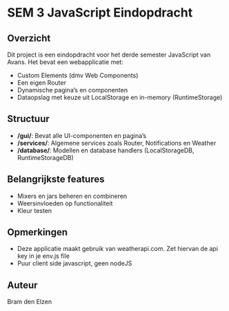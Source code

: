 # SEM 3 JavaScript Eindopdracht

## Overzicht

Dit project is een eindopdracht voor het derde semester JavaScript van Avans. Het bevat een webapplicatie met:
- Custom Elements (dmv Web Components)
- Een eigen Router
- Dynamische pagina’s en componenten
- Dataopslag met keuze uit LocalStorage en in-memory (RuntimeStorage)

## Structuur

- **/gui/**: Bevat alle UI-componenten en pagina’s
- **/services/**: Algemene services zoals Router, Notifications en Weather
- **/database/**: Modellen en database handlers (LocalStorageDB, RuntimeStorageDB)

## Belangrijkste features

- Mixers en jars beheren en combineren
- Weersinvloeden op functionaliteit
- Kleur testen 

## Opmerkingen

- Deze applicatie maakt gebruik van weatherapi.com. Zet hiervan de api key in je env.js file
- Puur client side javascript, geen nodeJS


## Auteur

Bram den Elzen